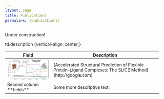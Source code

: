 ```yaml
---
layout: page
title: Publications
permalink: /publications/
---
```


Under construction!

<table>
td.description {vertical-align: center;}
<colgroup>
<col width="30%" />
<col width="70%" />
</colgroup>
<thead>
<tr class="header">
<th>Field</th>
<th>Description</th>
</tr>
</thead>
<tbody>
<tr>
<td markdown="span"><img src="/images/slice.gif"></td>
<td markdown="span"> [Accelerated Structural Prediction of Flexible Protein–Ligand Complexes: The SLICE Method](http://google.com)</td>
</tr>
<tr>
<td markdown="span">Second column **fields**</td>
<td markdown="span">Some more descriptive text.
</td>
</tr>
</tbody>
</table>
